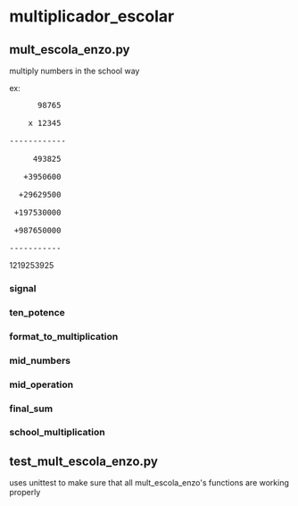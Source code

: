 # multiplicador_escolar

## mult_escola_enzo.py
multiply numbers in the school way

ex:  

<pre>
      98765
   
    x 12345

------------
     
     493825

   +3950600

  +29629500

 +197530000

 +987650000

-----------
</pre>

 1219253925


### signal

### ten_potence

### format_to_multiplication

### mid_numbers

### mid_operation

### final_sum

### school_multiplication


## test_mult_escola_enzo.py
uses unittest to make sure that all mult_escola_enzo's functions are working properly

